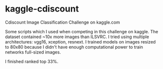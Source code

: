 # kaggle-cdiscount
Cdiscount Image Classification Challenge on kaggle.com

Some scripts which I used when competing in this challenge on kaggle.
The dataset contained ~10x more images than ILSVRC.
I tried using multiple architectures: vgg16, xception, resnext. I trained models on images resized to 80x80 because I didn't have enough computational power to train networks full-sized images.

I finished ranked top 33%.
